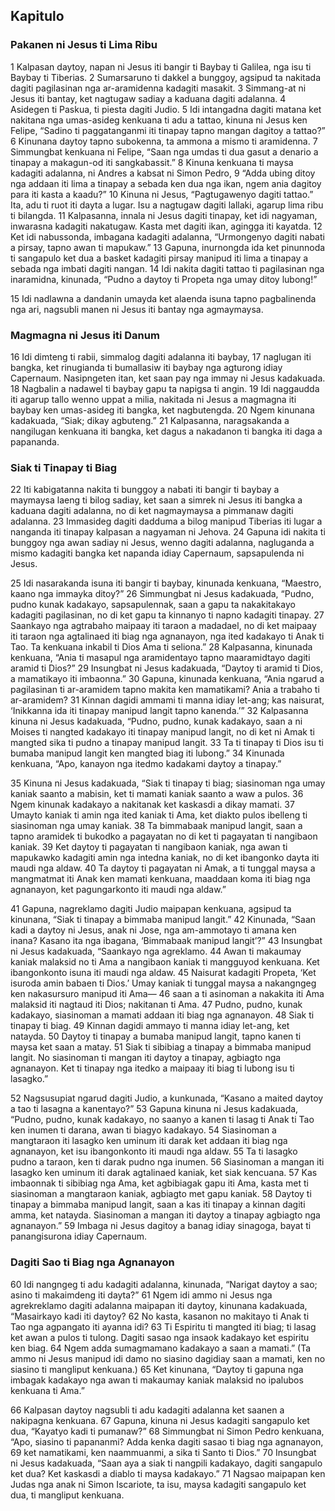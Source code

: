 Kapitulo
--------

### Pakanen ni Jesus ti Lima Ribu

1 Kalpasan daytoy, napan ni Jesus iti bangir ti Baybay ti Galilea, nga isu ti Baybay ti Tiberias.
2 Sumarsaruno ti dakkel a bunggoy, agsipud ta nakitada dagiti pagilasinan nga ar-aramidenna kadagiti masakit.
3 Simmang-at ni Jesus iti bantay, ket nagtugaw sadiay a kaduana dagiti adalanna.
4 Asidegen ti Paskua, ti piesta dagiti Judio.
5 Idi intangadna dagiti matana ket nakitana nga umas-asideg kenkuana ti adu a tattao, kinuna ni Jesus ken Felipe, “Sadino ti paggatanganmi iti tinapay tapno mangan dagitoy a tattao?”
6 Kinunana daytoy tapno subokenna, ta ammona a mismo ti aramidenna.
7 Simmungbat kenkuana ni Felipe, “Saan nga umdas ti dua gasut a denario a tinapay a makagun-od iti sangkabassit.”
8 Kinuna kenkuana ti maysa kadagiti adalanna, ni Andres a kabsat ni Simon Pedro,
9 “Adda ubing ditoy nga addaan iti lima a tinapay a sebada ken dua nga ikan, ngem ania dagitoy para iti kasta a kaadu?”
10 Kinuna ni Jesus, “Pagtugawenyo dagiti tattao.” Ita, adu ti ruot iti dayta a lugar. Isu a nagtugaw dagiti lallaki, agarup lima ribu ti bilangda.
11 Kalpasanna, innala ni Jesus dagiti tinapay, ket idi nagyaman, inwarasna kadagiti nakatugaw. Kasta met dagiti ikan, agingga iti kayatda.
12 Ket idi nabussonda, imbagana kadagiti adalanna, “Urmongenyo dagiti nabati a pirsay, tapno awan ti mapukaw.”
13 Gapuna, inurnongda ida ket pinunnoda ti sangapulo ket dua a basket kadagiti pirsay manipud iti lima a tinapay a sebada nga imbati dagiti nangan.
14 Idi nakita dagiti tattao ti pagilasinan nga inaramidna, kinunada, “Pudno a daytoy ti Propeta nga umay ditoy lubong!”

15 Idi nadlawna a dandanin umayda ket alaenda isuna tapno pagbalinenda nga ari, nagsubli manen ni Jesus iti bantay nga agmaymaysa.

### Magmagna ni Jesus iti Danum

16 Idi dimteng ti rabii, simmalog dagiti adalanna iti baybay,
17 naglugan iti bangka, ket rinugianda ti bumallasiw iti baybay nga agturong idiay Capernaum. Nasipngeten itan, ket saan pay nga immay ni Jesus kadakuada.
18 Nagbalin a nadawel ti baybay gapu ta napigsa ti angin.
19 Idi naggaudda iti agarup tallo wenno uppat a milia, nakitada ni Jesus a magmagna iti baybay ken umas-asideg iti bangka, ket nagbutengda.
20 Ngem kinunana kadakuada, “Siak; dikay agbuteng.”
21 Kalpasanna, naragsakanda a nangilugan kenkuana iti bangka, ket dagus a nakadanon ti bangka iti daga a papananda.

### Siak ti Tinapay ti Biag

22 Iti kabigatanna nakita ti bunggoy a nabati iti bangir ti baybay a maymaysa laeng ti bilog sadiay, ket saan a simrek ni Jesus iti bangka a kaduana dagiti adalanna, no di ket nagmaymaysa a pimmanaw dagiti adalanna.
23 Immasideg dagiti dadduma a bilog manipud Tiberias iti lugar a nanganda iti tinapay kalpasan a nagyaman ni Jehova.
24 Gapuna idi nakita ti bunggoy nga awan sadiay ni Jesus, wenno dagiti adalanna, nagluganda a mismo kadagiti bangka ket napanda idiay Capernaum, sapsapulenda ni Jesus.

25 Idi nasarakanda isuna iti bangir ti baybay, kinunada kenkuana, “Maestro, kaano nga immayka ditoy?”
26 Simmungbat ni Jesus kadakuada, “Pudno, pudno kunak kadakayo, sapsapulennak, saan a gapu ta nakakitakayo kadagiti pagilasinan, no di ket gapu ta kinnanyo ti napno kadagiti tinapay.
27 Saankayo nga agtrabaho maipaay iti taraon a madadael, no di ket maipaay iti taraon nga agtalinaed iti biag nga agnanayon, nga ited kadakayo ti Anak ti Tao. Ta kenkuana inkabil ti Dios Ama ti seliona.”
28 Kalpasanna, kinunada kenkuana, “Ania ti masapul nga aramidentayo tapno maaramidtayo dagiti aramid ti Dios?”
29 Insungbat ni Jesus kadakuada, “Daytoy ti aramid ti Dios, a mamatikayo iti imbaonna.”
30 Gapuna, kinunada kenkuana, “Ania ngarud a pagilasinan ti ar-aramidem tapno makita ken mamatikami? Ania a trabaho ti ar-aramidem?
31 Kinnan dagidi ammami ti manna idiay let-ang; kas naisurat, ‘Inikkanna ida iti tinapay manipud langit tapno kanenda.’”
32 Kalpasanna kinuna ni Jesus kadakuada, “Pudno, pudno, kunak kadakayo, saan a ni Moises ti nangted kadakayo iti tinapay manipud langit, no di ket ni Amak ti mangted sika ti pudno a tinapay manipud langit.
33 Ta ti tinapay ti Dios isu ti bumaba manipud langit ken mangted biag iti lubong.”
34 Kinunada kenkuana, “Apo, kanayon nga itedmo kadakami daytoy a tinapay.”

35 Kinuna ni Jesus kadakuada, “Siak ti tinapay ti biag; siasinoman nga umay kaniak saanto a mabisin, ket ti mamati kaniak saanto a waw a pulos.
36 Ngem kinunak kadakayo a nakitanak ket kaskasdi a dikay mamati.
37 Umayto kaniak ti amin nga ited kaniak ti Ama, ket diakto pulos ibelleng ti siasinoman nga umay kaniak.
38 Ta bimmabaak manipud langit, saan a tapno aramidek ti bukodko a pagayatan no di ket ti pagayatan ti nangibaon kaniak.
39 Ket daytoy ti pagayatan ti nangibaon kaniak, nga awan ti mapukawko kadagiti amin nga intedna kaniak, no di ket ibangonko dayta iti maudi nga aldaw.
40 Ta daytoy ti pagayatan ni Amak, a ti tunggal maysa a mangmatmat iti Anak ken mamati kenkuana, maaddaan koma iti biag nga agnanayon, ket pagungarkonto iti maudi nga aldaw.”

41 Gapuna, nagreklamo dagiti Judio maipapan kenkuana, agsipud ta kinunana, “Siak ti tinapay a bimmaba manipud langit.”
42 Kinunada, “Saan kadi a daytoy ni Jesus, anak ni Jose, nga am-ammotayo ti amana ken inana? Kasano ita nga ibagana, ‘Bimmabaak manipud langit’?”
43 Insungbat ni Jesus kadakuada, “Saankayo nga agreklamo.
44 Awan ti makaumay kaniak malaksid no ti Ama a nangibaon kaniak ti mangguyod kenkuana. Ket ibangonkonto isuna iti maudi nga aldaw.
45 Naisurat kadagiti Propeta, ‘Ket isuroda amin babaen ti Dios.’ Umay kaniak ti tunggal maysa a nakangngeg ken nakasursuro manipud iti Ama—
46 saan a ti asinoman a nakakita iti Ama malaksid iti nagtaud iti Dios; nakitanan ti Ama.
47 Pudno, pudno, kunak kadakayo, siasinoman a mamati addaan iti biag nga agnanayon. 48 Siak ti tinapay ti biag.
49 Kinnan dagidi ammayo ti manna idiay let-ang, ket natayda.
50 Daytoy ti tinapay a bumaba manipud langit, tapno kanen ti maysa ket saan a matay.
51 Siak ti sibibiag a tinapay a bimmaba manipud langit. No siasinoman ti mangan iti daytoy a tinapay, agbiagto nga agnanayon. Ket ti tinapay nga itedko a maipaay iti biag ti lubong isu ti lasagko.”

52 Nagsusupiat ngarud dagiti Judio, a kunkunada, “Kasano a maited daytoy a tao ti lasagna a kanentayo?”
53 Gapuna kinuna ni Jesus kadakuada, “Pudno, pudno, kunak kadakayo, no saanyo a kanen ti lasag ti Anak ti Tao ken inumen ti darana, awan ti biagyo kadakayo.
54 Siasinoman a mangtaraon iti lasagko ken uminum iti darak ket addaan iti biag nga agnanayon, ket isu ibangonkonto iti maudi nga aldaw.
55 Ta ti lasagko pudno a taraon, ken ti darak pudno nga inumen.
56 Siasinoman a mangan iti lasagko ken uminum iti darak agtalinaed kaniak, ket siak kencuana.
57 Kas imbaonnak ti sibibiag nga Ama, ket agbibiagak gapu iti Ama, kasta met ti siasinoman a mangtaraon kaniak, agbiagto met gapu kaniak.
58 Daytoy ti tinapay a bimmaba manipud langit, saan a kas iti tinapay a kinnan dagiti amma, ket natayda. Siasinoman a mangan iti daytoy a tinapay agbiagto nga agnanayon.”
59 Imbaga ni Jesus dagitoy a banag idiay sinagoga, bayat ti panangisurona idiay Capernaum.

### Dagiti Sao ti Biag nga Agnanayon

60 Idi nangngeg ti adu kadagiti adalanna, kinunada, “Narigat daytoy a sao; asino ti makaimdeng iti dayta?”
61 Ngem idi ammo ni Jesus nga agrekreklamo dagiti adalanna maipapan iti daytoy, kinunana kadakuada, “Masairkayo kadi iti daytoy?
62 No kasta, kasanon no makitayo ti Anak ti Tao nga agpangato iti ayanna idi?
63 Ti Espiritu ti mangted iti biag; ti lasag ket awan a pulos ti tulong. Dagiti sasao nga insaok kadakayo ket espiritu ken biag.
64 Ngem adda sumagmamano kadakayo a saan a mamati.” (Ta ammo ni Jesus manipud idi damo no siasino dagidiay saan a mamati, ken no siasino ti mangliput kenkuana.)
65 Ket kinunana, “Daytoy ti gapuna nga imbagak kadakayo nga awan ti makaumay kaniak malaksid no ipalubos kenkuana ti Ama.”

66 Kalpasan daytoy nagsubli ti adu kadagiti adalanna ket saanen a nakipagna kenkuana.
67 Gapuna, kinuna ni Jesus kadagiti sangapulo ket dua, “Kayatyo kadi ti pumanaw?”
68 Simmungbat ni Simon Pedro kenkuana, “Apo, siasino ti papananmi? Adda kenka dagiti sasao ti biag nga agnanayon,
69 ket namatikami, ken naammuanmi, a sika ti Santo ti Dios.”
70 Insungbat ni Jesus kadakuada, “Saan aya a siak ti nangpili kadakayo, dagiti sangapulo ket dua? Ket kaskasdi a diablo ti maysa kadakayo.”
71 Nagsao maipapan ken Judas nga anak ni Simon Iscariote, ta isu, maysa kadagiti sangapulo ket dua, ti mangliput kenkuana.
